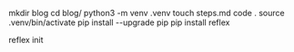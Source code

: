 mkdir blog
cd blog/
python3 -m venv .venv
touch steps.md
code .
source .venv/bin/activate
pip install --upgrade pip
pip install reflex

reflex init